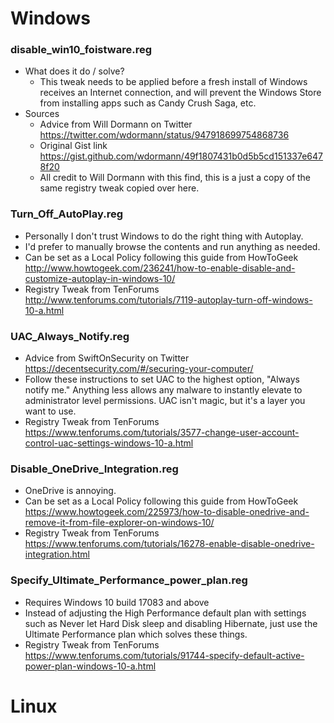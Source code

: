 # Windows

### disable_win10_foistware.reg
* What does it do / solve?
  * This tweak needs to be applied before a fresh install of Windows receives an Internet connection, and will prevent the Windows Store from installing apps such as Candy Crush Saga, etc.
* Sources
  * Advice from Will Dormann on Twitter https://twitter.com/wdormann/status/947918699754868736 
  * Original Gist link https://gist.github.com/wdormann/49f1807431b0d5b5cd151337e6478f20
  * All credit to Will Dormann with this find, this is a just a copy of the same registry tweak copied over here.

### Turn_Off_AutoPlay.reg
* Personally I don't trust Windows to do the right thing with Autoplay.
* I'd prefer to manually browse the contents and run anything as needed.
* Can be set as a Local Policy following this guide from HowToGeek http://www.howtogeek.com/236241/how-to-enable-disable-and-customize-autoplay-in-windows-10/ 
* Registry Tweak from TenForums http://www.tenforums.com/tutorials/7119-autoplay-turn-off-windows-10-a.html

### UAC_Always_Notify.reg
* Advice from SwiftOnSecurity on Twitter https://decentsecurity.com/#/securing-your-computer/ 
* Follow these instructions to set UAC to the highest option, "Always notify me." Anything less allows any malware to instantly elevate to administrator level permissions. UAC isn't magic, but it's a layer you want to use.
* Registry Tweak from TenForums https://www.tenforums.com/tutorials/3577-change-user-account-control-uac-settings-windows-10-a.html

### Disable_OneDrive_Integration.reg
* OneDrive is annoying.
* Can be set as a Local Policy following this guide from HowToGeek https://www.howtogeek.com/225973/how-to-disable-onedrive-and-remove-it-from-file-explorer-on-windows-10/
* Registry Tweak from TenForums https://www.tenforums.com/tutorials/16278-enable-disable-onedrive-integration.html


### Specify_Ultimate_Performance_power_plan.reg
* Requires Windows 10 build 17083 and above
* Instead of adjusting the High Performance default plan with settings such as Never let Hard Disk sleep and disabling Hibernate, just use the Ultimate Performance plan which solves these things.
* Registry Tweak from TenForums https://www.tenforums.com/tutorials/91744-specify-default-active-power-plan-windows-10-a.html 


# Linux
